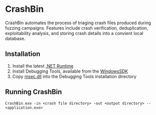 # CrashBin
CrashBin automates the process of triaging crash files produced during fuzzing campaigns. Features include crash verification, deduplication, exploitability analysis, and storing crash details into a convient local database.

## Installation
1. Install the latest [.NET Runtime](https://dotnet.microsoft.com/en-us/download/dotnet/7.0)
2. Install Debugging Tools, available from the [WindowsSDK](https://developer.microsoft.com/en-us/windows/downloads/windows-sdk/)
3. Copy [msec.dll](https://github.com/vtky/msecdbg) into the Debugging Tools installation directory

## Running CrashBin

```
CrashBin.exe -in <crash file directory> -out <output directory> -- <application.exe>
```
